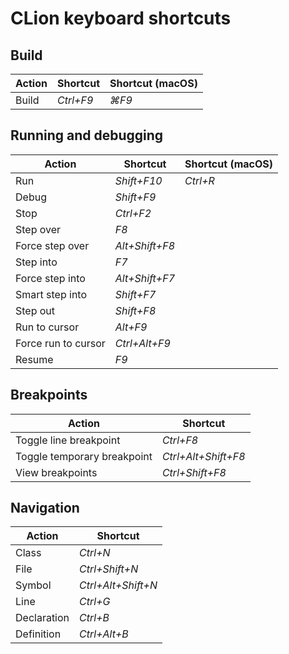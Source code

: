 # CLion keyboard shortcuts

## Build

| Action | Shortcut  | Shortcut (macOS) |
|--------|-----------|------------------|
| Build  | _Ctrl+F9_ | _&#8984;F9_      |

## Running and debugging

| Action              | Shortcut       | Shortcut (macOS) |
|---------------------|----------------|------------------|
| Run                 | _Shift+F10_    | _Ctrl+R_         |
| Debug               | _Shift+F9_     |
| Stop                | _Ctrl+F2_      |
| Step over           | _F8_           |
| Force step over     | _Alt+Shift+F8_ |
| Step into           | _F7_           |
| Force step into     | _Alt+Shift+F7_ |
| Smart step into     | _Shift+F7_     |
| Step out            | _Shift+F8_     |
| Run to cursor       | _Alt+F9_       |
| Force run to cursor | _Ctrl+Alt+F9_  |
| Resume              | _F9_           |

## Breakpoints

| Action                      | Shortcut            |
|-----------------------------|---------------------|
| Toggle line breakpoint      | _Ctrl+F8_           |
| Toggle temporary breakpoint | _Ctrl+Alt+Shift+F8_ |
| View breakpoints            | _Ctrl+Shift+F8_     |

## Navigation

| Action      | Shortcut           |
|-------------|--------------------|
| Class       | _Ctrl+N_           |
| File        | _Ctrl+Shift+N_     |
| Symbol      | _Ctrl+Alt+Shift+N_ |
| Line        | _Ctrl+G_           |
| Declaration | _Ctrl+B_           |
| Definition  | _Ctrl+Alt+B_       |
